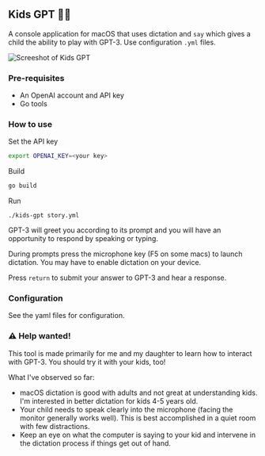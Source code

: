 ## Kids GPT 🔰🤖

A console application for macOS that uses dictation and `say` which gives a
child the ability to play with GPT-3. Use configuration `.yml` files.

![Screeshot of Kids GPT](https://user-images.githubusercontent.com/2158838/215277967-7335deb6-a91e-4fb5-9597-e2688f414361.png)

### Pre-requisites

* An OpenAI account and API key
* Go tools


### How to use

Set the API key

```bash 
export OPENAI_KEY=<your key>
```

Build

```bash 
go build
```

Run 
```
./kids-gpt story.yml
```

GPT-3 will greet you according to its prompt and you will have an opportunity to
respond by speaking or typing.

During prompts press the microphone key (F5 on some macs) to launch dictation.
You may have to enable dictation on your device.

Press `return` to submit your answer to GPT-3 and hear a response.

### Configuration

See the yaml files for configuration.

### ⚠️ Help wanted!

This tool is made primarily for me and my daughter to learn how to interact with
GPT-3. You should try it with your kids, too!

What I've observed so far:

* macOS dictation is good with adults and not great at understanding kids. I'm
interested in better dictation for kids 4-5 years old.
* Your child needs to speak clearly into the microphone (facing the monitor
generally works well). This is best accomplished in a quiet room with few
distractions.
* Keep an eye on what the computer is saying to your kid and intervene in the
dictation process if things get out of hand.
